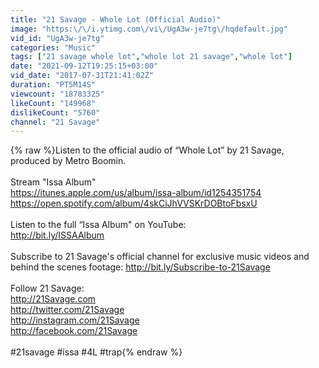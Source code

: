 ```yaml
---
title: "21 Savage - Whole Lot (Official Audio)"
image: "https:\/\/i.ytimg.com\/vi\/UgA3w-je7tg\/hqdefault.jpg"
vid_id: "UgA3w-je7tg"
categories: "Music"
tags: ["21 savage whole lot","whole lot 21 savage","whole lot"]
date: "2021-09-12T19:25:15+03:00"
vid_date: "2017-07-31T21:41:02Z"
duration: "PT5M14S"
viewcount: "18783325"
likeCount: "149968"
dislikeCount: "5760"
channel: "21 Savage"
---
```

{% raw %}Listen to the official audio of “Whole Lot” by 21 Savage, produced by Metro Boomin.<br /><br />Stream &quot;Issa Album&quot;<br /><a rel="nofollow" target="blank" href="https://itunes.apple.com/us/album/issa-album/id1254351754">https://itunes.apple.com/us/album/issa-album/id1254351754</a><br /><a rel="nofollow" target="blank" href="https://open.spotify.com/album/4skCiJhVVSKrDOBtoFbsxU">https://open.spotify.com/album/4skCiJhVVSKrDOBtoFbsxU</a><br /><br />Listen to the full “Issa Album&quot; on YouTube:<br /><a rel="nofollow" target="blank" href="http://bit.ly/ISSAAlbum">http://bit.ly/ISSAAlbum</a><br /><br />Subscribe to 21 Savage's official channel for exclusive music videos and behind the scenes footage: <a rel="nofollow" target="blank" href="http://bit.ly/Subscribe-to-21Savage">http://bit.ly/Subscribe-to-21Savage</a><br /><br />Follow 21 Savage:<br /><a rel="nofollow" target="blank" href="http://21Savage.com">http://21Savage.com</a><br /><a rel="nofollow" target="blank" href="http://twitter.com/21Savage">http://twitter.com/21Savage</a><br /><a rel="nofollow" target="blank" href="http://instagram.com/21Savage">http://instagram.com/21Savage</a><br /><a rel="nofollow" target="blank" href="http://facebook.com/21Savage">http://facebook.com/21Savage</a><br /><br />#21savage #issa #4L #trap{% endraw %}
